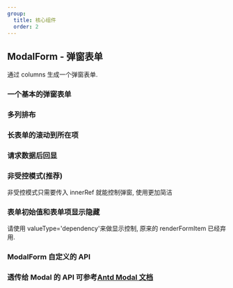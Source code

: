 ```yaml
---
group:
  title: 核心组件
  order: 2
---
```


## ModalForm - 弹窗表单

通过 columns 生成一个弹窗表单.

### 一个基本的弹窗表单

<code src="./basic/index.tsx"></code>

### 多列排布

<code src="./multipleCol/index.tsx"></code>

### 长表单的滚动到所在项

<code src="./longForm/index.tsx"></code>

### 请求数据后回显

<code src="./onOpen/index.tsx"></code>

### 非受控模式(推荐)

非受控模式只需要传入 innerRef 就能控制弹窗, 使用更加简洁

<code src="./innerRef/index.tsx"></code>

### 表单初始值和表单项显示隐藏

请使用 valueType='dependency'来做显示控制, 原来的 renderFormItem 已经弃用.

<code src="./initValue/index.tsx"></code>

### ModalForm 自定义的 API

<API hideTitle exports='["Self"]' src="../../../src/ModalForm/index.tsx"></API>

### 透传给 Modal 的 API 可参考[Antd Modal 文档](https://ant.design/components/modal-cn/#API)
